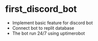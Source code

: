 # first_discord_bot
- Implement basic feature for discord bot
- Connect bot to replit database
- The bot run 24/7 using uptimerobot
